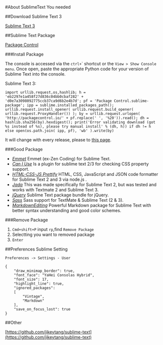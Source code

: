 #About SublimeText You needed

##Download Sublime Text 3

[Sublime Text 3](http://www.sublimetext.com/3)

##Sublime Text Package

[Package Control](https://packagecontrol.io)

###Install Package

The console is accessed via the `ctrl+`\` shortcut or the `View > Show Console menu`. Once open, paste the appropriate Python code for your version of Sublime Text into the console.

Sublime Text 3:

```
import urllib.request,os,hashlib; h = 'eb2297e1a458f27d836c04bb0cbaf282' + 'd0e7a3098092775ccb37ca9d6b2e4b7d'; pf = 'Package Control.sublime-package'; ipp = sublime.installed_packages_path(); urllib.request.install_opener( urllib.request.build_opener( urllib.request.ProxyHandler()) ); by = urllib.request.urlopen( 'http://packagecontrol.io/' + pf.replace(' ', '%20')).read(); dh = hashlib.sha256(by).hexdigest(); print('Error validating download (got %s instead of %s), please try manual install' % (dh, h)) if dh != h else open(os.path.join( ipp, pf), 'wb' ).write(by)
```

It will change with every release, please to [this page](https://packagecontrol.io/installation).

###Good Package

- *[Emmet](https://packagecontrol.io/packages/Emmet)* Emmet (ex-Zen Coding) for Sublime Text.
- *[Can I Use](https://packagecontrol.io/packages/Can%20I%20Use)* Is a plugin for sublime text 2/3 for checking CSS property support.
- *[HTML-CSS-JS Prettify](https://packagecontrol.io/packages/HTML-CSS-JS%20Prettify)* HTML, CSS, JavaScript and JSON code formatter for Sublime Text 2 and 3 via node.js .
- *[Jada](https://packagecontrol.io/packages/Jade)* This was made specifically for Sublime Text 2, but was tested and works with Textmate 2 and Sublime Text 3.
- *[jQuery](https://packagecontrol.io/packages/jQuery)* Sublime Text package bundle for jQuery.
- *[Sass](https://packagecontrol.io/packages/Sass)* Sass support for TextMate & Sublime Text (2 & 3).
- *[MarkdownEditing](https://packagecontrol.io/packages/MarkdownEditing)* Powerful Markdown package for Sublime Text with better syntax understanding and good color schemes.

###Remove Package

1. `Cmd+shift+P` input `rp`,find `Remove Package`
2. Selectting you want to removed package
3. `Enter`


##Preferences Sublime Setting

`Preferences -> Settings - User`

```
{
    "draw_minimap_border": true,
    "font_face": "YaHei Consolas Hybrid",
    "font_size": 17,
    "highlight_line": true,
    "ignored_packages":
    [
        "Vintage",
        "Markdown"
    ],
    "save_on_focus_lost": true
}
```

##Other

[https://github.com/jikeytang/sublime-text](https://github.com/jikeytang/sublime-text)
